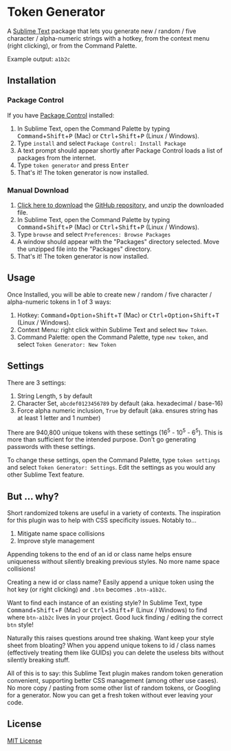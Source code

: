 # Token Generator

A [Sublime Text](https://www.sublimetext.com/) package that lets you generate new / random / five character / alpha-numeric strings with a hotkey, from the context menu (right clicking), or from the Command Palette.

Example output: `a1b2c`

## Installation

### Package Control

If you have [Package Control](https://packagecontrol.io/) installed:
1. In Sublime Text, open the Command Palette by typing <kbd>Command</kbd>+<kbd>Shift</kbd>+<kbd>P</kbd> (Mac) or <kbd>Ctrl</kbd>+<kbd>Shift</kbd>+<kbd>P</kbd> (Linux / Windows).
2. Type `install` and select `Package Control: Install Package`
3. A text prompt should appear shortly after Package Control loads a list of
   packages from the internet.
4. Type `token generator` and press <kbd>Enter</kbd>
5. That's it! The token generator is now installed.


### Manual Download

1. [Click here to download](https://github.com/pxninja/token-generator/archive/refs/heads/main.zip) the [ GitHub repository](https://github.com/pxninja/token-generator), and unzip the downloaded file.
2. In Sublime Text, open the Command Palette by typing <kbd>Command</kbd>+<kbd>Shift</kbd>+<kbd>P</kbd> (Mac) or <kbd>Ctrl</kbd>+<kbd>Shift</kbd>+<kbd>P</kbd> (Linux / Windows).
3. Type `browse` and select `Preferences: Browse Packages`
4. A window should appear with the "Packages" directory selected. Move the unzipped file into the "Packages" directory.
5. That's it! The token generator is now installed.

## Usage

Once Installed, you will be able to create new / random / five character / alpha-numeric tokens in 1 of 3 ways:
1. Hotkey: <kbd>Command</kbd>+<kbd>Option</kbd>+<kbd>Shift</kbd>+<kbd>T</kbd> (Mac) or <kbd>Ctrl</kbd>+<kbd>Option</kbd>+<kbd>Shift</kbd>+<kbd>T</kbd> (Linux / Windows).
2. Context Menu: right click within Sublime Text and select `New Token`.
3. Command Palette: open the Command Palette, type `new token`, and select `Token Generator: New Token`

## Settings

There are 3 settings:

1. String Length, `5` by default
2. Character Set, `abcdef0123456789` by default (aka. hexadecimal / base-16)
3. Force alpha numeric inclusion, `True` by default (aka. ensures string has at least 1 letter and 1 number)

There are 940,800 unique tokens with these settings (16<sup>5</sup> - 10<sup>5</sup> - 6<sup>5</sup>). This is more than sufficient for the intended purpose. Don't go generating passwords with these settings.

To change these settings, open the Command Palette, type `token settings` and select `Token Generator: Settings`. Edit the settings as you would any other Sublime Text feature.

## But ... why?

Short randomized tokens are useful in a variety of contexts. The inspiration for this plugin was to help with CSS specificity issues. Notably to…

1. Mitigate name space collisions
2. Improve style management

Appending tokens to the end of an id or class name helps ensure uniqueness without silently breaking previous styles. No more name space collisions!

Creating a new id or class name? Easily append a unique token using the hot key (or right clicking) and `.btn` becomes `.btn-a1b2c`.

Want to find each instance of an existing style? In Sublime Text, type <kbd>Command</kbd>+<kbd>Shift</kbd>+<kbd>F</kbd> (Mac) or <kbd>Ctrl</kbd>+<kbd>Shift</kbd>+<kbd>F</kbd> (Linux / Windows) to find where `btn-a1b2c` lives in your project. Good luck finding / editing the correct `btn` style!

Naturally this raises questions around tree shaking. Want keep your style sheet from bloating? When you append unique tokens to id / class names (effectively treating them like GUIDs) you can delete the useless bits without silently breaking stuff.

All of this is to say: this Sublime Text plugin makes random token generation convenient, supporting better CSS management (among other use cases). No more copy / pasting from some other list of random tokens, or Googling for a generator. Now you can get a fresh token without ever leaving your code.

## License
[MIT License](https://github.com/pxninja/token-generator/blob/main/LICENSE)